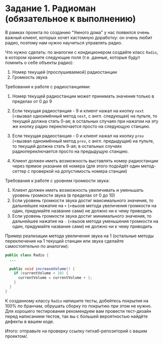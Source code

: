 # Задание 1. Радиоман (обязательное к выполнению) #
В рамках проекта по созданию "Умного дома" у нас появился очень важный клиент, которых хочет кастомную доработку: он очень любит радио, поэтому нам нужно научиться управлять радио\.

Что нужно сделать: по аналогии с кондиционером создайте класс `Radio`, в котором храните следующие поля \(т\.е\. данные, которые будут помнить о себе объекты радио\):

1. Номер текущей \(прослушиваемой\) радиостанции
2. Громкость звука

Требования к работе с радиостанциями:

1. Номер текущей радиостанции может принимать значения только в пределах от 0 до 9

2. Если текущая радиостанция - 9 и клиент нажал на кнопку `next` \(=вызвал одноимённый метод `next`, с англ\. следующая\) на пульте, то текущей должна стать 0\-ая; в остальных случаях при нажатии на эту же кнопку радио переключается просто на следующую станцию\.
3. Если текущая радиостанция \- 0 и клиент нажал на кнопку `prev` \(=вызвал одноимённый метод `prev`, с англ. предыдущая\) на пульте, то текущей должна стать 9-ая; в остальных случаях радиопереключается просто на предыдущую станцию\.
4. Клиент должен иметь возможность выставлять номер радиостанции через прямое указание её номера \(для этого подойдёт один метод-сеттер с проверкой на допустимость номера станции\)

Требования к работе с уровнем громкости звука:

1. Клиент должен иметь возможность увеличивать и уменьшать уровень громкости звука \(в пределах от 0 до 10\)
2. Если уровень громкости звука достиг максимального значения, то дальнейшее нажатие на `+` \(=вызов метода увеличения громкости на один, придумайте название сами\) не должно ни к чему приводить
3. Если уровень громкости звука достиг минимального значения, то дальнейшее нажатие на `-` \(=вызов метода уменьшения громкости на один, придумайте название сами\) не должно ни к чему приводить

Пример реализации метода увеличения звука на 1 \(остальные методы переключения на 1 текущей станции или звука сделайте самостоятельно по аналогии\):

```Java
public class Radio {
  ...
  
  public void increaseVolume() {
    if (currentVolume < 10) {
      currentVolume = currentVolume + 1;
    }
  }
}
```
К созданному классу `Radio` напишите тесты, добейтесь покрытия на 100% по бранчам, обрушать сборку по покрытию при этом не нужно\. Для хорошего тестирования рекомендуем вам провести тест-дизайн перед написанием тестов, так вы с большей вероятностью найдёте дефекты в вашем коде\.


Итого: отправьте на проверку ссылку гитхаб-репозиторий с вашим проектом/.